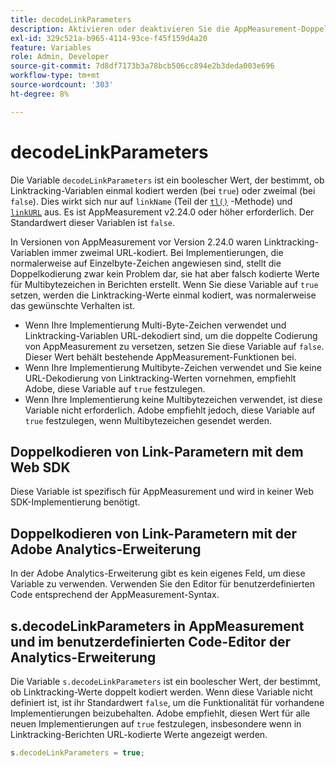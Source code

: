 ```yaml
---
title: decodeLinkParameters
description: Aktivieren oder deaktivieren Sie die AppMeasurement-Doppelkodierung von Linktracking-Variablen.
exl-id: 329c521a-b965-4114-93ce-f45f159d4a20
feature: Variables
role: Admin, Developer
source-git-commit: 7d8df7173b3a78bcb506cc894e2b3deda003e696
workflow-type: tm+mt
source-wordcount: '303'
ht-degree: 8%

---
```


# decodeLinkParameters

Die Variable `decodeLinkParameters` ist ein boolescher Wert, der bestimmt, ob Linktracking-Variablen einmal kodiert werden (bei `true`) oder zweimal (bei `false`). Dies wirkt sich nur auf `linkName` (Teil der [`tl()`](../functions/tl-method.md) -Methode) und [`linkURL`](linkurl.md) aus. Es ist AppMeasurement v2.24.0 oder höher erforderlich. Der Standardwert dieser Variablen ist `false`.

In Versionen von AppMeasurement vor Version 2.24.0 waren Linktracking-Variablen immer zweimal URL-kodiert. Bei Implementierungen, die normalerweise auf Einzelbyte-Zeichen angewiesen sind, stellt die Doppelkodierung zwar kein Problem dar, sie hat aber falsch kodierte Werte für Multibytezeichen in Berichten erstellt. Wenn Sie diese Variable auf `true` setzen, werden die Linktracking-Werte einmal kodiert, was normalerweise das gewünschte Verhalten ist.

* Wenn Ihre Implementierung Multi-Byte-Zeichen verwendet und Linktracking-Variablen URL-dekodiert sind, um die doppelte Codierung von AppMeasurement zu versetzen, setzen Sie diese Variable auf `false`. Dieser Wert behält bestehende AppMeasurement-Funktionen bei.
* Wenn Ihre Implementierung Multibyte-Zeichen verwendet und Sie keine URL-Dekodierung von Linktracking-Werten vornehmen, empfiehlt Adobe, diese Variable auf `true` festzulegen.
* Wenn Ihre Implementierung keine Multibytezeichen verwendet, ist diese Variable nicht erforderlich. Adobe empfiehlt jedoch, diese Variable auf `true` festzulegen, wenn Multibytezeichen gesendet werden.

## Doppelkodieren von Link-Parametern mit dem Web SDK

Diese Variable ist spezifisch für AppMeasurement und wird in keiner Web SDK-Implementierung benötigt.

## Doppelkodieren von Link-Parametern mit der Adobe Analytics-Erweiterung

In der Adobe Analytics-Erweiterung gibt es kein eigenes Feld, um diese Variable zu verwenden. Verwenden Sie den Editor für benutzerdefinierten Code entsprechend der AppMeasurement-Syntax.

## s.decodeLinkParameters in AppMeasurement und im benutzerdefinierten Code-Editor der Analytics-Erweiterung

Die Variable `s.decodeLinkParameters` ist ein boolescher Wert, der bestimmt, ob Linktracking-Werte doppelt kodiert werden. Wenn diese Variable nicht definiert ist, ist ihr Standardwert `false`, um die Funktionalität für vorhandene Implementierungen beizubehalten. Adobe empfiehlt, diesen Wert für alle neuen Implementierungen auf `true` festzulegen, insbesondere wenn in Linktracking-Berichten URL-kodierte Werte angezeigt werden.

```js
s.decodeLinkParameters = true;
```
